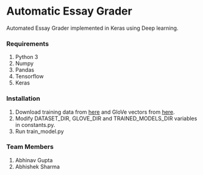 # Automatic Essay Grader
Automated Essay Grader implemented in Keras using Deep learning.

### Requirements
1. Python 3
2. Numpy
3. Pandas
4. Tensorflow
5. Keras

### Installation
1. Download training data from [here](https://www.kaggle.com/c/asap-aes/data) and GloVe vectors from [here](http://nlp.stanford.edu/data/glove.6B.zip).
2. Modify DATASET_DIR, GLOVE_DIR and TRAINED_MODELS_DIR variables in constants.py.
3. Run train_model.py

### Team Members
1. Abhinav Gupta
2. Abhishek Sharma
